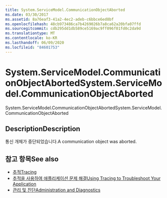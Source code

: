 ```yaml
---
title: System.ServiceModel.CommunicationObjectAborted
ms.date: 03/30/2017
ms.assetid: 8a76eaf3-41a2-4ec2-adeb-c6bbce6ed8bf
ms.openlocfilehash: 48cb973486ca7b4269026b7a8ca62a20bfa07ffd
ms.sourcegitcommit: cdb295dd1db589ce5169ac9ff096f01fd0c2da9d
ms.translationtype: MT
ms.contentlocale: ko-KR
ms.lasthandoff: 06/09/2020
ms.locfileid: "84601753"
---
```

# <a name="systemservicemodelcommunicationobjectaborted"></a><span data-ttu-id="df00b-102">System.ServiceModel.CommunicationObjectAborted</span><span class="sxs-lookup"><span data-stu-id="df00b-102">System.ServiceModel.CommunicationObjectAborted</span></span>
<span data-ttu-id="df00b-103">System.ServiceModel.CommunicationObjectAborted</span><span class="sxs-lookup"><span data-stu-id="df00b-103">System.ServiceModel.CommunicationObjectAborted</span></span>  
  
## <a name="description"></a><span data-ttu-id="df00b-104">Description</span><span class="sxs-lookup"><span data-stu-id="df00b-104">Description</span></span>  
 <span data-ttu-id="df00b-105">통신 개체가 중단되었습니다.</span><span class="sxs-lookup"><span data-stu-id="df00b-105">A communication object was aborted.</span></span>  
  
## <a name="see-also"></a><span data-ttu-id="df00b-106">참고 항목</span><span class="sxs-lookup"><span data-stu-id="df00b-106">See also</span></span>

- [<span data-ttu-id="df00b-107">추적</span><span class="sxs-lookup"><span data-stu-id="df00b-107">Tracing</span></span>](index.md)
- [<span data-ttu-id="df00b-108">추적을 사용하여 애플리케이션 문제 해결</span><span class="sxs-lookup"><span data-stu-id="df00b-108">Using Tracing to Troubleshoot Your Application</span></span>](using-tracing-to-troubleshoot-your-application.md)
- [<span data-ttu-id="df00b-109">관리 및 진단</span><span class="sxs-lookup"><span data-stu-id="df00b-109">Administration and Diagnostics</span></span>](../index.md)
